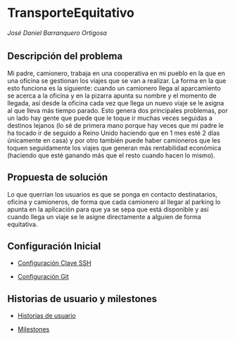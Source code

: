 # TransporteEquitativo

###### José Daniel Barranquero Ortigosa


## Descripción del problema

Mi padre, camionero, trabaja en una cooperativa en mi pueblo en la que en una oficina se gestionan los viajes que se van a realizar. La forma en la que esto funciona es la siguiente: cuando un camionero llega al aparcamiento se acerca a la oficina y en la pizarra apunta su nombre y el momento de llegada, así desde la oficina cada vez que llega un nuevo viaje se le asigna al que lleva más tiempo parado. Esto genera dos principales problemas, por un lado hay gente que puede que le toque ir muchas veces seguidas a destinos lejanos (lo sé de primera mano porque hay veces que mi padre le ha tocado ir de seguido a Reino Unido haciendo que en 1 mes esté 2 días únicamente en casa) y por otro también puede haber camioneros que les toquen seguidamente los viajes que generan más rentabilidad económica (haciendo que esté ganando más que el resto cuando hacen lo mismo).

## Propuesta de solución

Lo que querrían los usuarios es que se ponga en contacto destinatarios, oficina y camioneros, de forma que cada camionero al llegar al parking lo apunta en la aplicación para que ya se sepa que está disponible y así cuando llega un viaje se le asigne directamente a alguien de forma equitativa.

## Configuración Inicial

- [Configuración Clave SSH](https://github.com/danibarranqueroo/TransporteEquitativo/blob/Objetivo-0/docs/conexionssh.png)

-  [Configuración Git](https://github.com/danibarranqueroo/TransporteEquitativo/blob/Objetivo-0/docs/gitconfig.png)

## Historias de usuario y milestones

- [Historias de usuario](https://github.com/danibarranqueroo/TransporteEquitativo/blob/Objetivo-1/docs/historias.md)

- [Milestones](https://github.com/danibarranqueroo/TransporteEquitativo/blob/Objetivo-1/docs/milestones.md)